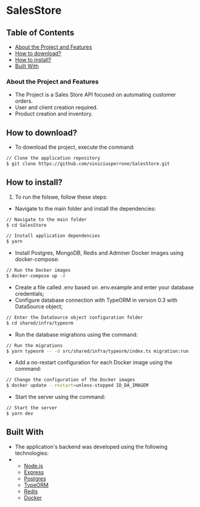 # SalesStore

## Table of Contents
* [About the Project and Features](#about-the-project)
* [How to download?](#how-to-download)
* [How to install?](#how-to-install)
* [Built With](#built-with)

### About the Project and Features
- The Project is a Sales Store API focused on automating customer orders.
- User and client creation required.
- Product creation and inventory.

## How to download?
- To download the project, execute the command:
```bash
// Clone the application repository
$ git clone https://github.com/viniciusperrone/SalesStore.git
```

## How to install?
1. To run the folswe, follow these steps:
- Navigate to the main folder and install the dependencies:
```bash
// Navigate to the main folder
$ cd SalesStore

// Install application dependencies
$ yarn
```
- Install Postgres, MongoDB, Redis and Adminer Docker images using docker-compose:
```bash
// Run the Docker images
$ docker-compose up -d
```
- Create a file called .env based on .env.example and enter your database credentials;
- Configure database connection with TypeORM in version 0.3 with DataSource object;
```bash
// Enter the DataSource object configuration folder
$ cd shared/infra/typeorm
```
- Run the database migrations using the command:
```bash
// Run the migrations
$ yarn typeorm -- -d src/shared/infra/typeorm/index.ts migration:run
```
- Add a no-restart configuration for each Docker image using the command:
```bash
// Change the configuration of the Docker images
$ docker update --restart=unless-stopped ID_DA_IMAGEM
```
- Start the server using the command:
```bash
// Start the server
$ yarn dev
```
## Built With
- The application's backend was developed using the following technologies:
- 
  - [Node.js](https://nodejs.org/en/)
  - [Express](https://expressjs.com/pt-br/)
  - [Postgres](https://www.mysql.com/)
  - [TypeORM](https://typeorm.io/)
  - [Redis](https://redis.io/)
  - [Docker](https://www.docker.com/)

